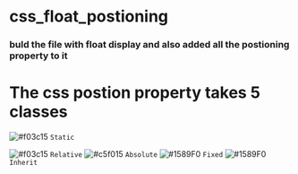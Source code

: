 # css_float_postioning

### buld the file with float display and also added all the postioning property  to it 

# The css postion property takes 5 classes 



![#f03c15](https://via.placeholder.com/15/f03c15/f03c15.png) `Static`

![#f03c15](https://www.iconsdb.com/icons/download/color/f03c15/circle-16.png) `Relative`
 ![#c5f015](https://www.iconsdb.com/icons/download/color/c5f015/circle-16.png) `Absolute`
 ![#1589F0](https://www.iconsdb.com/icons/download/color/1589F0/circle-16.png) `Fixed`
![#1589F0](https://via.placeholder.com/15/1589F0/1589F0.png) `Inherit`
